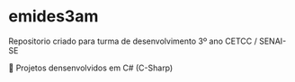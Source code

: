 # emides3am
Repositorio criado para turma de desenvolvimento 3º ano CETCC / SENAI-SE

🎃 Projetos densenvolvidos em C# (C-Sharp)
